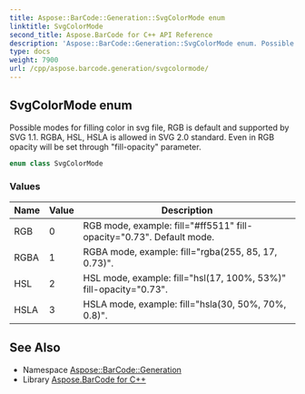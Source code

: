 ```yaml
---
title: Aspose::BarCode::Generation::SvgColorMode enum
linktitle: SvgColorMode
second_title: Aspose.BarCode for C++ API Reference
description: 'Aspose::BarCode::Generation::SvgColorMode enum. Possible modes for filling color in svg file, RGB is default and supported by SVG 1.1. RGBA, HSL, HSLA is allowed in SVG 2.0 standard. Even in RGB opacity will be set through "fill-opacity" parameter in C++.'
type: docs
weight: 7900
url: /cpp/aspose.barcode.generation/svgcolormode/
---
```

## SvgColorMode enum


Possible modes for filling color in svg file, RGB is default and supported by SVG 1.1. RGBA, HSL, HSLA is allowed in SVG 2.0 standard. Even in RGB opacity will be set through "fill-opacity" parameter.

```cpp
enum class SvgColorMode
```

### Values

| Name | Value | Description |
| --- | --- | --- |
| RGB | 0 | RGB mode, example: fill="#ff5511" fill-opacity="0.73". Default mode. |
| RGBA | 1 | RGBA mode, example: fill="rgba(255, 85, 17, 0.73)". |
| HSL | 2 | HSL mode, example: fill="hsl(17, 100%, 53%)" fill-opacity="0.73". |
| HSLA | 3 | HSLA mode, example: fill="hsla(30, 50%, 70%, 0.8)". |

## See Also

* Namespace [Aspose::BarCode::Generation](../)
* Library [Aspose.BarCode for C++](../../)

